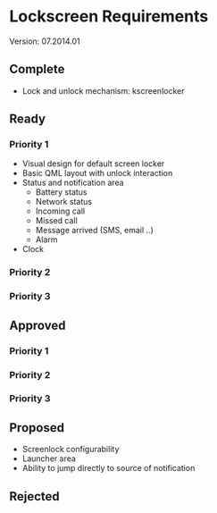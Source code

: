 # Lockscreen Requirements

Version: 07.2014.01

## Complete
* Lock and unlock mechanism: kscreenlocker

## Ready
### Priority 1
* Visual design for default screen locker
* Basic QML layout with unlock interaction
* Status and notification area
    * Battery status
    * Network status
    * Incoming call
    * Missed call
    * Message arrived (SMS, email ..)
    * Alarm
* Clock

### Priority 2

### Priority 3


## Approved
### Priority 1

### Priority 2

### Priority 3


## Proposed
* Screenlock configurability
* Launcher area
* Ability to jump directly to source of notification

## Rejected


